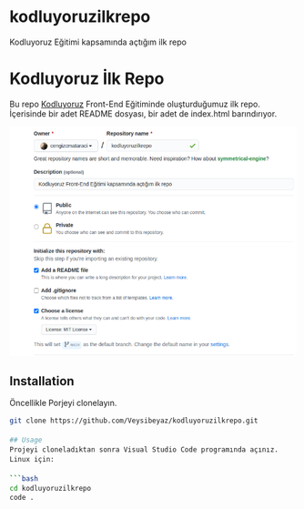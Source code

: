 # kodluyoruzilkrepo

Kodluyoruz Eğitimi kapsamında açtığım ilk repo

# Kodluyoruz İlk Repo

Bu repo [Kodluyoruz](https://www.kodluyoruz.org) Front-End Eğitiminde oluşturduğumuz ilk repo. İçerisinde bir adet README dosyası, bir adet de index.html barındırıyor.

![Proje Görseli](https://raw.githubusercontent.com/Kodluyoruz/taskforce/main/git/odev1/figures/github.png)

## Installation

Öncellikle Porjeyi clonelayın.

````bash
git clone https://github.com/Veysibeyaz/kodluyoruzilkrepo.git

## Usage
Projeyi cloneladıktan sonra Visual Studio Code programında açınız.
Linux için:

```bash
cd kodluyoruzilkrepo
code .

````
